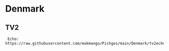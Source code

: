 # Denmark
 ## TV2
     Echo: https://raw.githubusercontent.com/makmango/Pichgos/main/Denmark/tv2echo.png
